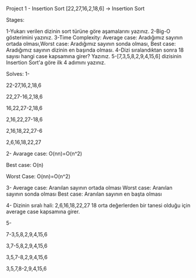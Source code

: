Project 1  - Insertion Sort
[22,27,16,2,18,6] -> Insertion Sort

Stages:

1-Yukarı verilen dizinin sort türüne göre aşamalarını yazınız.
2-Big-O gösterimini yazınız.
3-Time Complexity: Average case: Aradığımız sayının ortada olması,Worst case: Aradığımız sayının sonda olması, Best case: Aradığımız sayının dizinin en başında olması.
4-Dizi sıralandıktan sonra 18 sayısı hangi case kapsamına girer? Yazınız.
5-[7,3,5,8,2,9,4,15,6] dizisinin Insertion Sort'a göre ilk 4 adımını yazınız.

Solves:
1-

22-27,16,2,18,6

22,27-16,2,18,6

16,22,27-2,18,6

2,16,22,27-18,6

2,16,18,22,27-6

2,6,16,18,22,27

2-
Avarage case: O(nn)=O(n^2) 

Best case: O(n) 

Worst Case: O(nn)=O(n^2)

3-
Average case: Aranılan sayının ortada olması
Worst case: Aranılan sayının sonda olması
Best case: Aranılan sayının en başta olması

4-
Dizinin sıralı hali: 2,6,16,18,22,27
18 orta değerlerden bir tanesi olduğu için average case kapsamına girer.

5-

7-3,5,8,2,9,4,15,6

3,7-5,8,2,9,4,15,6

3,5,7-8,2,9,4,15,6

3,5,7,8-2,9,4,15,6
